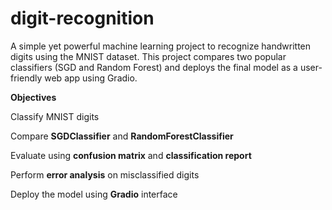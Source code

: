 # digit-recognition
A simple yet powerful machine learning project to recognize handwritten digits using the MNIST dataset. This project compares two popular classifiers (SGD and Random Forest) and deploys the final model as a user-friendly web app using Gradio.

**Objectives**

  Classify MNIST digits

  Compare **SGDClassifier** and **RandomForestClassifier**

  Evaluate using **confusion matrix** and **classification report**

  Perform **error analysis** on misclassified digits

  Deploy the model using **Gradio** interface
